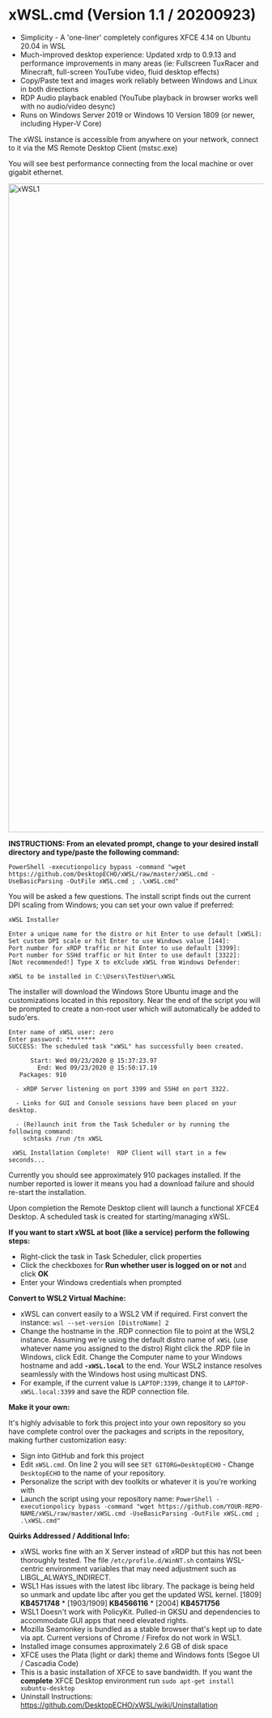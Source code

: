 # xWSL.cmd (Version 1.1 / 20200923)

- Simplicity - A 'one-liner' completely configures XFCE 4.14 on Ubuntu 20.04 in WSL
- Much-improved desktop experience:  Updated xrdp to 0.9.13 and performance improvements in many areas (ie: Fullscreen TuxRacer and Minecraft, full-screen YouTube video, fluid desktop effects)
- Copy/Paste text and images work reliably between Windows and Linux in both directions
- RDP Audio playback enabled (YouTube playback in browser works well with no audio/video desync)
- Runs on Windows Server 2019 or Windows 10 Version 1809 (or newer, including Hyper-V Core)

The xWSL instance is accessible from anywhere on your network, connect to it via the MS Remote Desktop Client (mstsc.exe)

You will see best performance connecting from the local machine or over gigabit ethernet. 

<img width="1280" alt="xWSL1" src="https://user-images.githubusercontent.com/33142753/94092529-687a1b80-fdf1-11ea-9e3b-bfbb6228e893.png">

**INSTRUCTIONS:  From an elevated prompt, change to your desired install directory and type/paste the following command:**

```
PowerShell -executionpolicy bypass -command "wget https://github.com/DesktopECHO/xWSL/raw/master/xWSL.cmd -UseBasicParsing -OutFile xWSL.cmd ; .\xWSL.cmd"
```

You will be asked a few questions.  The install script finds out the current DPI scaling from Windows; you can set your own value if preferred:

```
xWSL Installer

Enter a unique name for the distro or hit Enter to use default [xWSL]:
Set custom DPI scale or hit Enter to use Windows value [144]:
Port number for xRDP traffic or hit Enter to use default [3399]:
Port number for SSHd traffic or hit Enter to use default [3322]:
[Not recommended!] Type X to eXclude xWSL from Windows Defender:

xWSL to be installed in C:\Users\TestUser\xWSL
```

The installer will download the Windows Store Ubuntu image and the customizations located in this repository.
Near the end of the script you will be prompted to create a non-root user which will automatically be added to sudo'ers.

```
Enter name of xWSL user: zero
Enter password: ********
SUCCESS: The scheduled task "xWSL" has successfully been created.

      Start: Wed 09/23/2020 @ 15:37:23.97
        End: Wed 09/23/2020 @ 15:50:17.19
   Packages: 910

  - xRDP Server listening on port 3399 and SSHd on port 3322.

  - Links for GUI and Console sessions have been placed on your desktop.

  - (Re)launch init from the Task Scheduler or by running the following command:
    schtasks /run /tn xWSL

 xWSL Installation Complete!  RDP Client will start in a few seconds...
```

Currently you should see approximately 910 packages installed.  If the number reported is lower it means you had a download failure and should re-start the installation.

Upon completion the Remote Desktop client will launch a functional XFCE4 Desktop.  A scheduled task is created for starting/managing xWSL. 

   **If you want to start xWSL at boot (like a service) perform the following steps:**

   - Right-click the task in Task Scheduler, click properties
   - Click the checkboxes for **Run whether user is logged on or not** and click **OK**
   - Enter your Windows credentials when prompted

   **Convert to WSL2 Virtual Machine:**
-  xWSL can convert easily to a WSL2 VM if required.  First convert the instance:
    ```wsl --set-version [DistroName] 2```
- Change the hostname in the .RDP connection file to point at the WSL2 instance.  Assuming we're using the default distro name of ```xWSL``` (use whatever name you assigned to the distro)  Right click the .RDP file in Windows, click Edit.  Change the Computer name to your Windows hostname and add **```-xWSL.local```** to the end.  Your WSL2 instance resolves seamlessly with the Windows host using multicast DNS.
- For example, if the current value is ```LAPTOP:3399```, change it to ```LAPTOP-xWSL.local:3399``` and save the RDP connection file.  

**Make it your own:**

It's highly advisable to fork this project into your own repository so you have complete control over the packages and scripts in the repository, making further customization easy:

- Sign into GitHub and fork this project
- Edit ```xWSL.cmd```.  On line 2 you will see ```SET GITORG=DesktopECHO``` - Change ```DesktopECHO``` to the name of your repository.
- Personalize the script with dev toolkits or whatever it is you're working with
- Launch the script using your repository name:
 ```PowerShell -executionpolicy bypass -command "wget https://github.com/YOUR-REPO-NAME/xWSL/raw/master/xWSL.cmd -UseBasicParsing -OutFile xWSL.cmd ; .\xWSL.cmd"```

**Quirks Addressed / Additional Info:**

- xWSL works fine with an X Server instead of xRDP but this has not been thoroughly tested.  The file ```/etc/profile.d/WinNT.sh``` contains WSL-centric environment variables that may need adjustment such as LIBGL_ALWAYS_INDIRECT.
- WSL1 Has issues with the latest libc library.  The package is being held so unmark and update libc after you get the updated WSL kernel. 
   [1809] **KB4571748**  *  [1903/1909] **KB4566116**  *  [2004] **KB4571756**
- WSL1 Doesn't work with PolicyKit.  Pulled-in GKSU and dependencies to accommodate GUI apps that need elevated rights.  
- Mozilla Seamonkey is bundled as a stable browser that's kept up to date via apt.  Current versions of Chrome / Firefox do not work in WSL1.
- Installed image consumes approximately 2.6 GB of disk space
- XFCE uses the Plata (light or dark) theme and Windows fonts (Segoe UI / Cascadia Code)
- This is a basic installation of XFCE to save bandwidth.  If you want the **complete** XFCE Desktop environment run ```sudo apt-get install xubuntu-desktop``` 
- Uninstall Instructions: https://github.com/DesktopECHO/xWSL/wiki/Uninstallation
